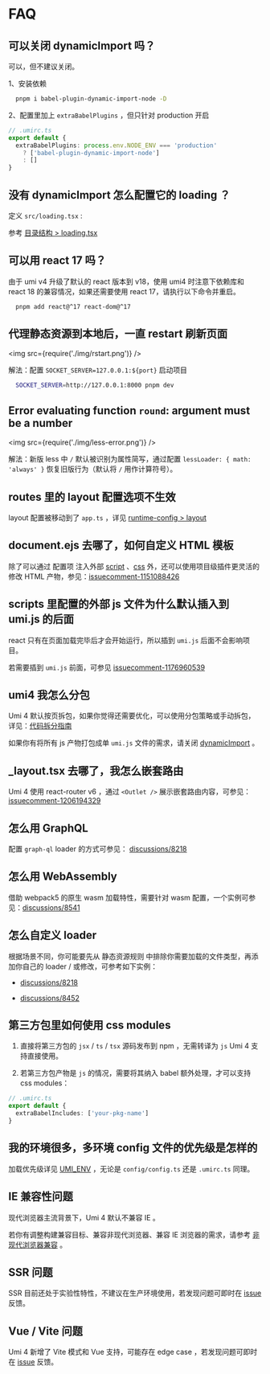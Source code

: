 # FAQ

## 可以关闭 dynamicImport 吗？

可以，但不建议关闭。

1、安装依赖

```bash
  pnpm i babel-plugin-dynamic-import-node -D
```

2、配置里加上 `extraBabelPlugins` ，但只针对 production 开启

```ts
// .umirc.ts
export default {
  extraBabelPlugins: process.env.NODE_ENV === 'production' 
    ? ['babel-plugin-dynamic-import-node'] 
    : []
}
```

## 没有 dynamicImport 怎么配置它的 loading ？

定义 `src/loading.tsx` :

参考 [目录结构 > loading.tsx](../guides/directory-structure#loadingtsxjsx)

## 可以用 react 17 吗？

由于 umi v4 升级了默认的 react 版本到 v18，使用 umi4 时注意下依赖库和 react 18 的兼容情况，如果还需要使用 react 17，请执行以下命令并重启。

```bash
  pnpm add react@^17 react-dom@^17
```

## 代理静态资源到本地后，一直 restart 刷新页面

<img src={require('./img/rstart.png')} />

解法：配置 `SOCKET_SERVER=127.0.0.1:${port}` 启动项目

```bash
  SOCKET_SERVER=http://127.0.0.1:8000 pnpm dev
```

## Error evaluating function `round`: argument must be a number

<img src={require('./img/less-error.png')} />

解法：新版 less 中 `/` 默认被识别为属性简写，通过配置 `lessLoader: { math: 'always' }` 恢复旧版行为（默认将 `/` 用作计算符号）。

## routes 里的 layout 配置选项不生效

layout 配置被移动到了 `app.ts` ，详见 [runtime-config > layout](https://umijs.org/docs/api/runtime-config#layout)


## document.ejs 去哪了，如何自定义 HTML 模板

除了可以通过 配置项 注入外部 [script](https://umijs.org/docs/api/config#scripts) 、[css](https://umijs.org/docs/api/config#styles) 外，还可以使用项目级插件更灵活的修改 HTML 产物，参见：[issuecomment-1151088426](https://github.com/umijs/umi-next/issues/868#issuecomment-1151088426)

## scripts 里配置的外部 js 文件为什么默认插入到 umi.js 的后面

react 只有在页面加载完毕后才会开始运行，所以插到 `umi.js` 后面不会影响项目。

若需要插到 `umi.js` 前面，可参见 [issuecomment-1176960539](https://github.com/umijs/umi/issues/8442#issuecomment-1176960539)

## umi4 我怎么分包

Umi 4 默认按页拆包，如果你觉得还需要优化，可以使用分包策略或手动拆包，详见：[代码拆分指南](../../blog/code-splitting)

如果你有将所有 js 产物打包成单 `umi.js` 文件的需求，请关闭 [dynamicImport](#可以关闭-dynamicimport-吗) 。

## _layout.tsx 去哪了，我怎么嵌套路由

Umi 4 使用 react-router v6 ，通过 `<Outlet />` 展示嵌套路由内容，可参见：[issuecomment-1206194329](https://github.com/umijs/umi/issues/8850#issuecomment-1206194329)

## 怎么用 GraphQL

配置 `graph-ql` loader 的方式可参见： [discussions/8218](https://github.com/umijs/umi/discussions/8218)

## 怎么用 WebAssembly

借助 webpack5 的原生 wasm 加载特性，需要针对 wasm 配置，一个实例可参见：[discussions/8541](https://github.com/umijs/umi/discussions/8541)

## 怎么自定义 loader

根据场景不同，你可能要先从 静态资源规则 中排除你需要加载的文件类型，再添加你自己的 loader / 或修改，可参考如下实例：

 - [discussions/8218](https://github.com/umijs/umi/discussions/8218)

 - [discussions/8452](https://github.com/umijs/umi/discussions/8452)

## 第三方包里如何使用 css modules

1. 直接将第三方包的 `jsx` / `ts` / `tsx` 源码发布到 npm ，无需转译为 `js` Umi 4 支持直接使用。

2. 若第三方包产物是 `js` 的情况，需要将其纳入 babel 额外处理，才可以支持 css modules：

```ts
// .umirc.ts
export default {
  extraBabelIncludes: ['your-pkg-name']
}
```

## 我的环境很多，多环境 config 文件的优先级是怎样的

加载优先级详见 [UMI_ENV](../../docs/guides/env-variables#umi_env) ，无论是 `config/config.ts` 还是 `.umirc.ts` 同理。

## IE 兼容性问题

现代浏览器主流背景下，Umi 4 默认不兼容 IE 。

若你有调整构建兼容目标、兼容非现代浏览器、兼容 IE 浏览器的需求，请参考 [非现代浏览器兼容](../../blog/legacy-browser) 。

## SSR 问题

SSR 目前还处于实验性特性，不建议在生产环境使用，若发现问题可即时在 [issue](https://github.com/umijs/umi/issues) 反馈。

## Vue / Vite 问题

Umi 4 新增了 Vite 模式和 Vue 支持，可能存在 edge case ，若发现问题可即时在 [issue](https://github.com/umijs/umi/issues) 反馈。
